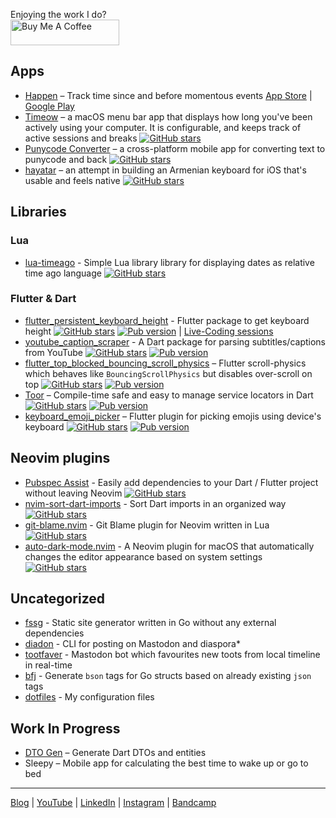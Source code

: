 Enjoying the work I do?
<br/>
<a href="https://www.buymeacoffee.com/fperson" target="_blank"><img src="https://cdn.buymeacoffee.com/buttons/default-orange.png" alt="Buy Me A Coffee" height="41"  width="174"></a>

## Apps
* [Happen](https://www.producthunt.com/posts/happen) – Track time since and before momentous events [App Store](https://apps.apple.com/app/happen-life-events/id1621152079?ref=ghrm) | [Google Play](https://play.google.com/store/apps/details?id=dev.fperson.happen&ref=ghrm)
* [Timeow](https://github.com/f-person/timeow-mac) – a macOS menu bar app that displays how long you've been actively using your computer. It is configurable, and keeps track of active sessions and breaks [![GitHub stars](https://img.shields.io/github/stars/f-person/timeow-mac?logo=github&style=plastic)](https://github.com/f-person/timeow-mac)
* [Punycode Converter](https://github.com/f-person/punycode_converter) – a cross-platform mobile app for converting text to punycode and back [![GitHub stars](https://img.shields.io/github/stars/f-person/punycode_converter?logo=github&style=plastic)](https://github.com/f-person/punycode_converter)
* [hayatar](https://github.com/f-person/hayatar) – an attempt in building an Armenian keyboard for iOS that's usable and feels native [![GitHub stars](https://img.shields.io/github/stars/f-person/hayatar?logo=github&style=plastic)](https://github.com/f-person/hayatar)


## Libraries
### Lua
* [lua-timeago](https://github.com/f-person/lua-timeago) - Simple Lua library library for displaying dates as relative time ago language [![GitHub stars](https://img.shields.io/github/stars/f-person/lua-timeago?logo=github&style=plastic)](https://github.com/f-person/lua-timeago)

### Flutter & Dart
* [flutter_persistent_keyboard_height](https://github.com/f-person/flutter_persistent_keyboard_height) - Flutter package to get keyboard height [![GitHub stars](https://img.shields.io/github/stars/f-person/flutter_persistent_keyboard_height?logo=github&style=plastic)](https://github.com/f-person/flutter_persistent_keyboard_height) [![Pub version](https://img.shields.io/pub/v/flutter_persistent_keyboard_height.svg?logo=flutter&style=plastic)](https://pub.dev/packages/flutter_persistent_keyboard_height) | [Live-Coding sessions](https://www.youtube.com/playlist?list=PLf_kgRiUZZnvRd9ZZgo9287mCevWuie7F)
* [youtube_caption_scraper](https://github.com/f-person/youtube_caption_scraper) - A Dart package for parsing subtitles/captions from YouTube [![GitHub stars](https://img.shields.io/github/stars/f-person/youtube_caption_scraper?logo=github&style=plastic)](https://github.com/f-person/youtube_caption_scraper) [![Pub version](https://img.shields.io/pub/v/youtube_caption_scraper?logo=flutter&style=plastic)](https://pub.dev/packages/youtube_caption_scraper)
* [flutter_top_blocked_bouncing_scroll_physics](https://github.com/qyre-ab/flutter_top_blocked_bouncing_scroll_physics) – Flutter scroll-physics which behaves like `BouncingScrollPhysics` but disables over-scroll on top [![GitHub stars](https://img.shields.io/github/stars/qyre-ab/flutter_top_blocked_bouncing_scroll_physics?logo=github&style=plastic)](https://github.com/qyre-ab/flutter_top_blocked_bouncing_scroll_physics) [![Pub version](https://img.shields.io/pub/v/flutter_top_blocked_bouncing_scroll_physics?logo=flutter&style=plastic)](https://pub.dev/packages/flutter_top_blocked_bouncing_scroll_physics)
* [Toor](https://github.com/f-person/toor) – Compile-time safe and easy to manage service locators in Dart [![GitHub stars](https://img.shields.io/github/stars/f-person/toor?logo=github&style=plastic)](https://github.com/f-person/toor) [![Pub version](https://img.shields.io/pub/v/toor?logo=flutter&style=plastic)](https://pub.dev/packages/toor)
* [keyboard_emoji_picker](https://github.com/f-person/keyboard_emoji_picker) – Flutter plugin for picking emojis using device's keyboard [![GitHub stars](https://img.shields.io/github/stars/f-person/keyboard_emoji_picker?logo=github&style=plastic)](https://github.com/f-person/keyboard_emoji_picker) [![Pub version](https://img.shields.io/pub/v/keyboard_emoji_picker?logo=flutter&style=plastic)](https://pub.dev/packages/keyboard_emoji_picker)


## Neovim plugins
* [Pubspec Assist](https://github.com/f-person/pubspec-assist-nvim) - Easily add dependencies to your Dart / Flutter project without leaving Neovim [![GitHub stars](https://img.shields.io/github/stars/f-person/pubspec-assist-nvim?logo=github&style=plastic)](https://github.com/f-person/pubspec-assist-nvim)
* [nvim-sort-dart-imports](https://github.com/f-person/nvim-sort-dart-imports) - Sort Dart imports in an organized way [![GitHub stars](https://img.shields.io/github/stars/f-person/nvim-sort-dart-imports?logo=github&style=plastic)](https://github.com/f-person/nvim-sort-dart-imports)
* [git-blame.nvim](https://github.com/f-person/git-blame.nvim) - Git Blame plugin for Neovim written in Lua [![GitHub stars](https://img.shields.io/github/stars/f-person/git-blame.nvim?logo=github&style=plastic)](https://github.com/f-person/git-blame.nvim)
* [auto-dark-mode.nvim](https://github.com/f-person/auto-dark-mode.nvim) -  A Neovim plugin for macOS that automatically changes the editor appearance based on system settings [![GitHub stars](https://img.shields.io/github/stars/f-person/auto-dark-mode.nvim?logo=github&style=plastic)](https://github.com/f-person/auto-dark-mode.nvim)

## Uncategorized
* [fssg](https://github.com/f-person/fssg) - Static site generator written in Go without any external dependencies
* [diadon](https://github.com/f-person/diadon) - CLI for posting on Mastodon and diaspora*
* [tootfaver](https://github.com/f-person/tootfaver) - Mastodon bot which favourites new toots from local timeline in real-time
* [bfj](https://github.com/f-person/bfj) - Generate `bson` tags for Go structs based on already existing `json` tags
* [dotfiles](https://github.com/f-person/dotfiles) - My configuration files

## Work In Progress
* [DTO Gen](https://github.com/dtogen/dtogen) – Generate Dart DTOs and entities
* Sleepy – Mobile app for calculating the best time to wake up or go to bed

---

[Blog](https://blog.fperson.dev) | [YouTube](https://www.youtube.com/channel/UCt4pU7zfrEghU9tIgamNzIg) | [LinkedIn](https://www.linkedin.com/in/aghakaryan) | [Instagram](https://instagram.com/fpers0n) | [Bandcamp](https://bandcamp.com/fperson)
